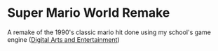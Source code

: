 # Super Mario World Remake
A remake of the 1990's classic mario hit done using my school's game engine ([Digital Arts and Entertainment](http://digitalartsandentertainment.be/))

